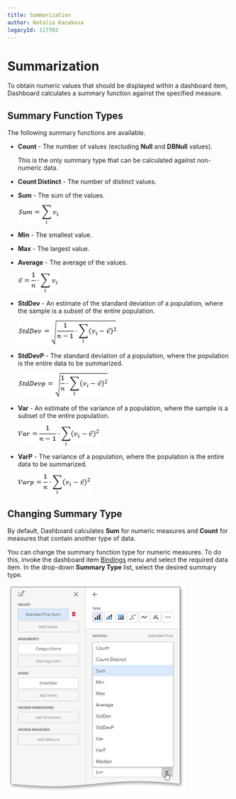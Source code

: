 ```yaml
---
title: Summarization
author: Natalia Kazakova
legacyId: 117703
---
```

# Summarization
To obtain numeric values that should be displayed within a dashboard item, Dashboard calculates a summary function against the specified measure.

## <a name="summaryfunctiontypes"/>Summary Function Types
The following summary functions are available.
* **Count** - The number of values (excluding **Null** and **DBNull** values).
	
	This is the only summary type that can be calculated against non-numeric data.
* **Count Distinct** - The number of distinct values.
* **Sum** - The sum of the values.
	
	![func_sum](../../../images/img4460.png)
* **Min** - The smallest value.
* **Max** - The largest value.
* **Average** - The average of the values.
	
	![func_average](../../../images/img4457.png)
* **StdDev** - An estimate of the standard deviation of a population, where the sample is a subset of the entire population.
	
	![func_stddev](../../../images/img4458.png)
* **StdDevP** - The standard deviation of a population, where the population is the entire data to be summarized.
	
	![func_stddevp](../../../images/img4459.png)
* **Var** - An estimate of the variance of a population, where the sample is a subset of the entire population.
	
	![func_var](../../../images/img4461.png)
* **VarP** - The variance of a population, where the population is the entire data to be summarized.
	
	![func_varp](../../../images/img4462.png)

## Changing Summary Type
By default, Dashboard calculates **Sum** for numeric measures and **Count** for measures that contain another type of data.

You can change the summary function type for numeric measures. To do this, invoke the dashboard item [Bindings](../ui-elements/dashboard-item-menu.md) menu and select the required data item. In the drop-down **Summary Type** list, select the desired summary type.

![wdd-change-summary-type](../../../images/img124599.png)